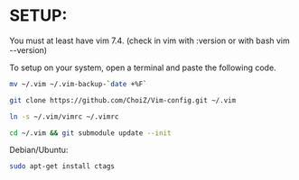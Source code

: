 # SETUP:

You must at least have vim 7.4. (check in vim with :version or with bash vim --version)

To setup on your system, open a terminal and paste the following code.

```bash
mv ~/.vim ~/.vim-backup-`date +%F`

git clone https://github.com/ChoiZ/Vim-config.git ~/.vim

ln -s ~/.vim/vimrc ~/.vimrc

cd ~/.vim && git submodule update --init
```

Debian/Ubuntu:
```bash
sudo apt-get install ctags
```
